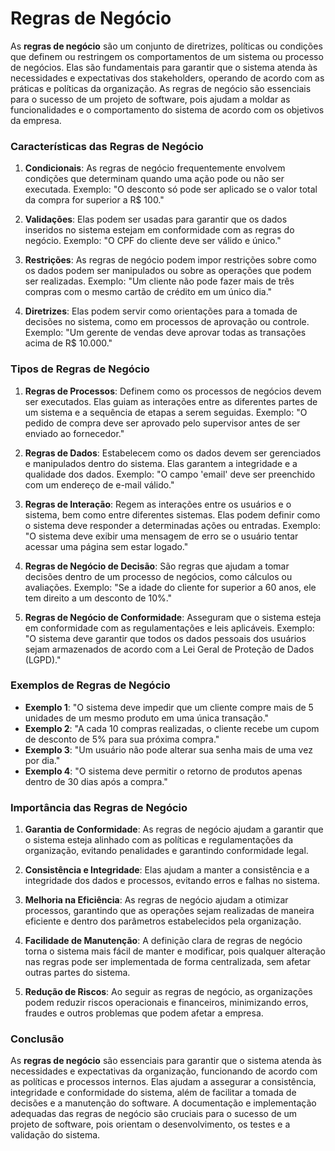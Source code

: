 # Regras de Negócio

As **regras de negócio** são um conjunto de diretrizes, políticas ou condições que definem ou restringem os comportamentos de um sistema ou processo de negócios. Elas são fundamentais para garantir que o sistema atenda às necessidades e expectativas dos stakeholders, operando de acordo com as práticas e políticas da organização. As regras de negócio são essenciais para o sucesso de um projeto de software, pois ajudam a moldar as funcionalidades e o comportamento do sistema de acordo com os objetivos da empresa.

### Características das Regras de Negócio

1. **Condicionais**: As regras de negócio frequentemente envolvem condições que determinam quando uma ação pode ou não ser executada. Exemplo: "O desconto só pode ser aplicado se o valor total da compra for superior a R$ 100."

2. **Validações**: Elas podem ser usadas para garantir que os dados inseridos no sistema estejam em conformidade com as regras do negócio. Exemplo: "O CPF do cliente deve ser válido e único."

3. **Restrições**: As regras de negócio podem impor restrições sobre como os dados podem ser manipulados ou sobre as operações que podem ser realizadas. Exemplo: "Um cliente não pode fazer mais de três compras com o mesmo cartão de crédito em um único dia."

4. **Diretrizes**: Elas podem servir como orientações para a tomada de decisões no sistema, como em processos de aprovação ou controle. Exemplo: "Um gerente de vendas deve aprovar todas as transações acima de R$ 10.000."

### Tipos de Regras de Negócio

1. **Regras de Processos**: Definem como os processos de negócios devem ser executados. Elas guiam as interações entre as diferentes partes de um sistema e a sequência de etapas a serem seguidas. Exemplo: "O pedido de compra deve ser aprovado pelo supervisor antes de ser enviado ao fornecedor."

2. **Regras de Dados**: Estabelecem como os dados devem ser gerenciados e manipulados dentro do sistema. Elas garantem a integridade e a qualidade dos dados. Exemplo: "O campo 'email' deve ser preenchido com um endereço de e-mail válido."

3. **Regras de Interação**: Regem as interações entre os usuários e o sistema, bem como entre diferentes sistemas. Elas podem definir como o sistema deve responder a determinadas ações ou entradas. Exemplo: "O sistema deve exibir uma mensagem de erro se o usuário tentar acessar uma página sem estar logado."

4. **Regras de Negócio de Decisão**: São regras que ajudam a tomar decisões dentro de um processo de negócios, como cálculos ou avaliações. Exemplo: "Se a idade do cliente for superior a 60 anos, ele tem direito a um desconto de 10%."

5. **Regras de Negócio de Conformidade**: Asseguram que o sistema esteja em conformidade com as regulamentações e leis aplicáveis. Exemplo: "O sistema deve garantir que todos os dados pessoais dos usuários sejam armazenados de acordo com a Lei Geral de Proteção de Dados (LGPD)."

### Exemplos de Regras de Negócio

- **Exemplo 1**: "O sistema deve impedir que um cliente compre mais de 5 unidades de um mesmo produto em uma única transação."
- **Exemplo 2**: "A cada 10 compras realizadas, o cliente recebe um cupom de desconto de 5% para sua próxima compra."
- **Exemplo 3**: "Um usuário não pode alterar sua senha mais de uma vez por dia."
- **Exemplo 4**: "O sistema deve permitir o retorno de produtos apenas dentro de 30 dias após a compra."

### Importância das Regras de Negócio

1. **Garantia de Conformidade**: As regras de negócio ajudam a garantir que o sistema esteja alinhado com as políticas e regulamentações da organização, evitando penalidades e garantindo conformidade legal.

2. **Consistência e Integridade**: Elas ajudam a manter a consistência e a integridade dos dados e processos, evitando erros e falhas no sistema.

3. **Melhoria na Eficiência**: As regras de negócio ajudam a otimizar processos, garantindo que as operações sejam realizadas de maneira eficiente e dentro dos parâmetros estabelecidos pela organização.

4. **Facilidade de Manutenção**: A definição clara de regras de negócio torna o sistema mais fácil de manter e modificar, pois qualquer alteração nas regras pode ser implementada de forma centralizada, sem afetar outras partes do sistema.

5. **Redução de Riscos**: Ao seguir as regras de negócio, as organizações podem reduzir riscos operacionais e financeiros, minimizando erros, fraudes e outros problemas que podem afetar a empresa.

### Conclusão

As **regras de negócio** são essenciais para garantir que o sistema atenda às necessidades e expectativas da organização, funcionando de acordo com as políticas e processos internos. Elas ajudam a assegurar a consistência, integridade e conformidade do sistema, além de facilitar a tomada de decisões e a manutenção do software. A documentação e implementação adequadas das regras de negócio são cruciais para o sucesso de um projeto de software, pois orientam o desenvolvimento, os testes e a validação do sistema.
